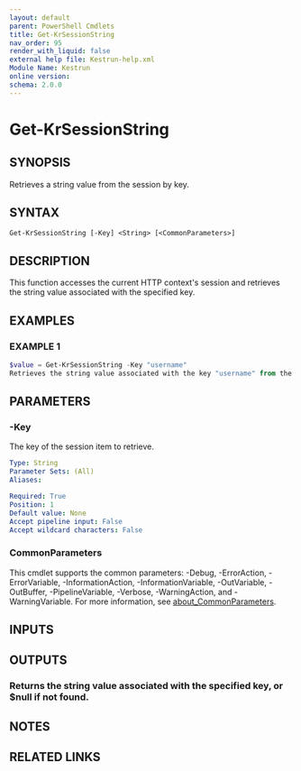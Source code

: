 ```yaml
---
layout: default
parent: PowerShell Cmdlets
title: Get-KrSessionString
nav_order: 95
render_with_liquid: false
external help file: Kestrun-help.xml
Module Name: Kestrun
online version:
schema: 2.0.0
---
```


# Get-KrSessionString

## SYNOPSIS
Retrieves a string value from the session by key.

## SYNTAX

```
Get-KrSessionString [-Key] <String> [<CommonParameters>]
```

## DESCRIPTION
This function accesses the current HTTP context's session and retrieves the string value
associated with the specified key.

## EXAMPLES

### EXAMPLE 1
```powershell
$value = Get-KrSessionString -Key "username"
Retrieves the string value associated with the key "username" from the session.
```

## PARAMETERS

### -Key
The key of the session item to retrieve.

```yaml
Type: String
Parameter Sets: (All)
Aliases:

Required: True
Position: 1
Default value: None
Accept pipeline input: False
Accept wildcard characters: False
```

### CommonParameters
This cmdlet supports the common parameters: -Debug, -ErrorAction, -ErrorVariable, -InformationAction, -InformationVariable, -OutVariable, -OutBuffer, -PipelineVariable, -Verbose, -WarningAction, and -WarningVariable. For more information, see [about_CommonParameters](http://go.microsoft.com/fwlink/?LinkID=113216).

## INPUTS

## OUTPUTS

### Returns the string value associated with the specified key, or $null if not found.
## NOTES

## RELATED LINKS
